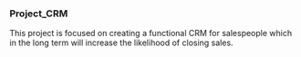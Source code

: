 ### Project_CRM
This project is focused on creating a functional CRM for salespeople which in the long term will increase the likelihood of closing sales. 
